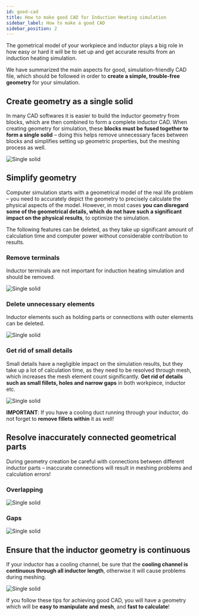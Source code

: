 ```yaml
---
id: good-cad
title: How to make good CAD for Induction Heating simulation
sidebar_label: How to make a good CAD
sidebar_position: 2
---
```


The gometrical model of your workpiece and inductor plays a big role in how easy or hard it will be to set up and get accurate results from an induction heating simulation.

We have summarized the main aspects for good, simulation-friendly CAD file, which should be followed in order to **create a simple, trouble-free geometry** for your simulation.

## Create geometry as a single solid

In many CAD softwares it is easier to build the inductor geometry from blocks, which are then combined to form a complete inductor CAD. When creating geometry for simulation, these **blocks must be fused together to form a single solid** – doing this helps remove unnecessary faces between blocks and simplifies setting up geometric properties, but the meshing process as well.

<p align="center">

![Single solid](assets/good-cad/1.png)

</p>

## Simplify geometry

Computer simulation starts with a geometrical model of the real life problem – you need to accurately depict the geometry to precisely calculate the physical aspects of the model. However, in most cases **you can disregard some of the geometrical details, which do not have such a significant impact on the physical results**, to optimize the simulation.

The following features can be deleted, as they take up significant amount of calculation time and computer power without considerable contribution to results. 

### Remove terminals

Inductor terminals are not important for induction heating simulation and should be removed.

<p align="center">

![Single solid](assets/good-cad/2.png)

</p>

### Delete unnecessary elements

Inductor elements such as holding parts or connections with outer elements can be deleted. 

<p align="center">

![Single solid](assets/good-cad/3.png)

</p>

### Get rid of small details

Small details have a negligible impact on the simulation results, but they take up a lot of calculation time, as they need to be resolved through mesh, which increases the mesh element count significantly. **Get rid of details such as small fillets, holes and narrow gaps** in both workpiece, inductor etc.

<p align="center">

![Single solid](assets/good-cad/4.png)

</p>

**IMPORTANT**: If you have a cooling duct running through your inductor, do not forget to **remove fillets within** it as well!

## Resolve inaccurately connected geometrical parts

During geometry creation be careful with connections between different inductor parts – inaccurate connections will result in meshing problems and calculation errors!

### Overlapping

<p align="center">

![Single solid](assets/good-cad/5.png)

</p>

### Gaps

<p align="center">

![Single solid](assets/good-cad/6.png)

</p>

## Ensure that the inductor geometry is continuous

If your inductor has a cooling channel, be sure that the **cooling channel is continuous through all inductor length**, otherwise it will cause problems during meshing.

<p align="center">

![Single solid](assets/good-cad/7.png)

</p>

If you follow these tips for achieving good CAD, you will have a geometry which will be **easy to manipulate and mesh**, and **fast to calculate**!
